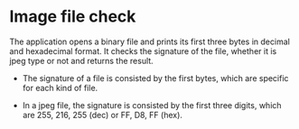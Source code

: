 # Image file check

The application opens a binary file and prints its first three bytes 
in decimal and hexadecimal format. It checks the signature of the file,
whether it is jpeg type or not and returns the result.

- The signature of a file is consisted by the first bytes, which are
  specific for each kind of file.

- In a jpeg file, the signature is consisted by the first three digits,
  which are 255, 216, 255 (dec) or FF, D8, FF (hex).
